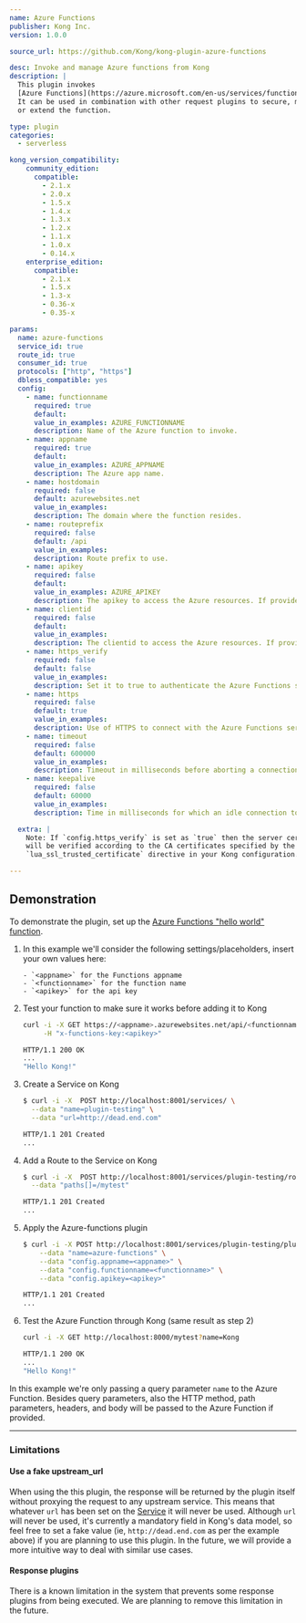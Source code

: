 ```yaml
---
name: Azure Functions
publisher: Kong Inc.
version: 1.0.0

source_url: https://github.com/Kong/kong-plugin-azure-functions

desc: Invoke and manage Azure functions from Kong
description: |
  This plugin invokes
  [Azure Functions](https://azure.microsoft.com/en-us/services/functions/).
  It can be used in combination with other request plugins to secure, manage
  or extend the function.

type: plugin
categories:
  - serverless

kong_version_compatibility:
    community_edition:
      compatible:
        - 2.1.x
        - 2.0.x
        - 1.5.x
        - 1.4.x
        - 1.3.x
        - 1.2.x
        - 1.1.x
        - 1.0.x
        - 0.14.x
    enterprise_edition:
      compatible:
        - 2.1.x
        - 1.5.x
        - 1.3-x
        - 0.36-x
        - 0.35-x

params:
  name: azure-functions
  service_id: true
  route_id: true
  consumer_id: true
  protocols: ["http", "https"]
  dbless_compatible: yes
  config:
    - name: functionname
      required: true
      default:
      value_in_examples: AZURE_FUNCTIONNAME
      description: Name of the Azure function to invoke.
    - name: appname
      required: true
      default:
      value_in_examples: AZURE_APPNAME
      description: The Azure app name.
    - name: hostdomain
      required: false
      default: azurewebsites.net
      value_in_examples:
      description: The domain where the function resides.
    - name: routeprefix
      required: false
      default: /api
      value_in_examples:
      description: Route prefix to use.
    - name: apikey
      required: false
      default:
      value_in_examples: AZURE_APIKEY
      description: The apikey to access the Azure resources. If provided it will be injected as the `x-functions-key` header.
    - name: clientid
      required: false
      default:
      value_in_examples:
      description: The clientid to access the Azure resources. If provided it will be injected as the `x-functions-clientid` header.
    - name: https_verify
      required: false
      default: false
      value_in_examples:
      description: Set it to true to authenticate the Azure Functions server.
    - name: https
      required: false
      default: true
      value_in_examples:
      description: Use of HTTPS to connect with the Azure Functions server.
    - name: timeout
      required: false
      default: 600000
      value_in_examples:
      description: Timeout in milliseconds before aborting a connection to Azure Functions server.
    - name: keepalive
      required: false
      default: 60000
      value_in_examples:
      description: Time in milliseconds for which an idle connection to the Azure Functions server will live before being closed.

  extra: |
    Note: If `config.https_verify` is set as `true` then the server certificate
    will be verified according to the CA certificates specified by the
    `lua_ssl_trusted_certificate` directive in your Kong configuration.

---
```


## Demonstration

To demonstrate the plugin, set up the [Azure Functions "hello world" function](https://docs.microsoft.com/en-us/azure/azure-functions/functions-create-first-azure-function).

1. In this example we'll consider the following settings/placeholders, insert your own values here:

    ```
    - `<appname>` for the Functions appname
    - `<functionname>` for the function name
    - `<apikey>` for the api key
    ```

2. Test your function to make sure it works before adding it to Kong

    ```bash
    curl -i -X GET https://<appname>.azurewebsites.net/api/<functionname>?name=Kong \
         -H "x-functions-key:<apikey>"

    HTTP/1.1 200 OK
    ...
    "Hello Kong!"
    ```

3. Create a Service on Kong

    ```bash
    $ curl -i -X  POST http://localhost:8001/services/ \
      --data "name=plugin-testing" \
      --data "url=http://dead.end.com"

    HTTP/1.1 201 Created
    ...
    ```

4. Add a Route to the Service on Kong

    ```bash
    $ curl -i -X  POST http://localhost:8001/services/plugin-testing/routes \
      --data "paths[]=/mytest"

    HTTP/1.1 201 Created
    ...
    ```

5. Apply the Azure-functions plugin

    ```bash
    $ curl -i -X POST http://localhost:8001/services/plugin-testing/plugins \
        --data "name=azure-functions" \
        --data "config.appname=<appname>" \
        --data "config.functionname=<functionname>" \
        --data "config.apikey=<apikey>"

    HTTP/1.1 201 Created
    ...

    ```

6. Test the Azure Function through Kong (same result as step 2)

    ```bash
    curl -i -X GET http://localhost:8000/mytest?name=Kong

    HTTP/1.1 200 OK
    ...
    "Hello Kong!"
    ```

In this example we're only passing a query parameter `name` to the Azure
Function. Besides query parameters, also the HTTP method, path parameters,
headers, and body will be passed to the Azure Function if provided.

----

### Limitations

#### Use a fake upstream_url

When using the this plugin, the response will be returned by the plugin itself
without proxying the request to any upstream service. This means that whatever
`url` has been set on the [Service](https://docs.konghq.com/latest/admin-api/#service-object)
it will never be used. Although `url` will never be used, it's
currently a mandatory field in Kong's data model, so feel free to set a fake
value (ie, `http://dead.end.com` as per the example above) if you are planning to use this plugin.
In the future, we will provide a more intuitive way to deal with similar use cases.

#### Response plugins

There is a known limitation in the system that prevents some response plugins
from being executed. We are planning to remove this limitation in the future.
